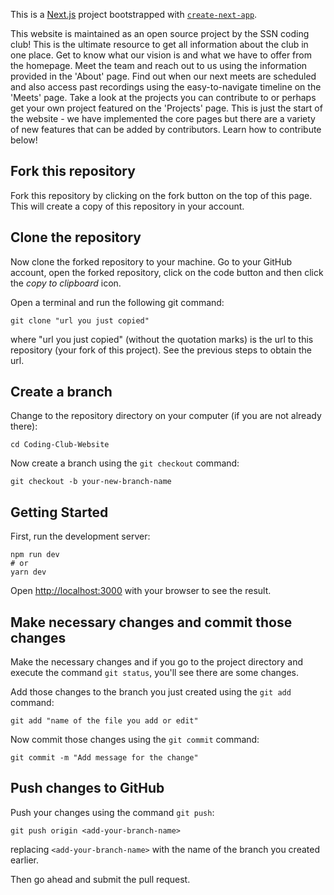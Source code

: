 This is a [Next.js](https://nextjs.org/) project bootstrapped with [`create-next-app`](https://github.com/vercel/next.js/tree/canary/packages/create-next-app).

This website is maintained as an open source project by the SSN coding club! This is the ultimate resource to get all information about the club in one place. 
Get to know what our vision is and what we have to offer from the homepage. 
Meet the team and reach out to us using the information provided in the 'About' page.
Find out when our next meets are scheduled and also access past recordings using the easy-to-navigate timeline on the 'Meets' page. 
Take a look at the projects you can contribute to or perhaps get your own project featured on the 'Projects' page. 
This is just the start of the website - we have implemented the core pages but there are a variety of new features that can be added by contributors. Learn how to contribute below!

## Fork this repository

Fork this repository by clicking on the fork button on the top of this page.
This will create a copy of this repository in your account.

## Clone the repository

Now clone the forked repository to your machine. Go to your GitHub account, open the forked repository, click on the code button and then click the _copy to clipboard_ icon.

Open a terminal and run the following git command:

```
git clone "url you just copied"
```

where "url you just copied" (without the quotation marks) is the url to this repository (your fork of this project). See the previous steps to obtain the url.

## Create a branch

Change to the repository directory on your computer (if you are not already there):

```
cd Coding-Club-Website
```

Now create a branch using the `git checkout` command:

```
git checkout -b your-new-branch-name
```

## Getting Started

First, run the development server:

```
npm run dev
# or
yarn dev
```

Open [http://localhost:3000](http://localhost:3000) with your browser to see the result.

## Make necessary changes and commit those changes

Make the necessary changes and if you go to the project directory and execute the command `git status`, you'll see there are some changes.

Add those changes to the branch you just created using the `git add` command:

```
git add "name of the file you add or edit"
```

Now commit those changes using the `git commit` command:

```
git commit -m "Add message for the change"
```

## Push changes to GitHub

Push your changes using the command `git push`:

```
git push origin <add-your-branch-name>
```

replacing `<add-your-branch-name>` with the name of the branch you created earlier.

Then go ahead and submit the pull request.


